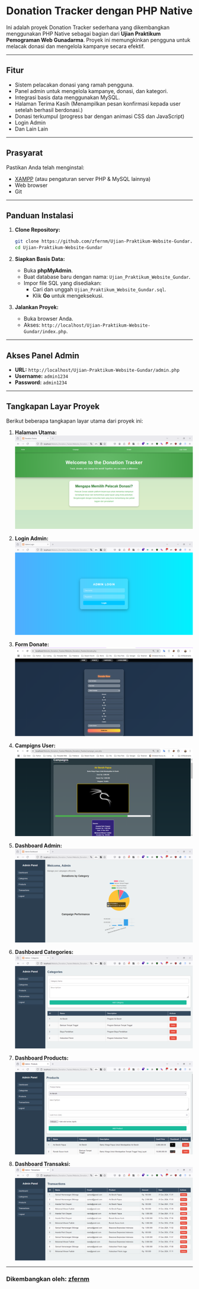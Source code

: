 # Donation Tracker dengan PHP Native

Ini adalah proyek Donation Tracker sederhana yang dikembangkan menggunakan PHP Native sebagai bagian dari **Ujian Praktikum Pemograman Web Gunadarma**. Proyek ini memungkinkan pengguna untuk melacak donasi dan mengelola kampanye secara efektif.

---

## Fitur

- Sistem pelacakan donasi yang ramah pengguna.
- Panel admin untuk mengelola kampanye, donasi, dan kategori.
- Integrasi basis data menggunakan MySQL.
- Halaman Terima Kasih (Menampilkan pesan konfirmasi kepada user setelah berhasil berdonasi.)
- Donasi terkumpul (progress bar dengan animasi CSS dan JavaScript)
- Login Admin
- Dan Lain Lain

---

## Prasyarat

Pastikan Anda telah menginstal:

- [XAMPP](https://www.apachefriends.org/index.html) (atau pengaturan server PHP & MySQL lainnya)
- Web browser
- Git

---

## Panduan Instalasi

1. **Clone Repository:**
   ```bash
   git clone https://github.com/zfernm/Ujian-Praktikum-Website-Gundar.git
   cd Ujian-Praktikum-Website-Gundar
   ```

2. **Siapkan Basis Data:**
   - Buka **phpMyAdmin**.
   - Buat database baru dengan nama: `Ujian_Praktikum_Website_Gundar`.
   - Impor file SQL yang disediakan:
     - Cari dan unggah `Ujian_Praktikum_Website_Gundar.sql`.
     - Klik **Go** untuk mengeksekusi.

3. **Jalankan Proyek:**
   - Buka browser Anda.
   - Akses: `http://localhost/Ujian-Praktikum-Website-Gundar/index.php`.

---

## Akses Panel Admin

- **URL:** `http://localhost/Ujian-Praktikum-Website-Gundar/admin.php`
- **Username:** `admin1234`
- **Password:** `admin1234`

---

## Tangkapan Layar Proyek

Berikut beberapa tangkapan layar utama dari proyek ini:

1. **Halaman Utama:**
   ![Halaman Utama](<Screenshot 2025-01-14 123052.png>)

2. **Login Admin:**
   ![Login Admin](<Screenshot 2025-01-14 123421.png>)

3. **Form Donate:**
   ![Form Donate](<Screenshot 2025-01-14 212806.png>)

4. **Campigns User:**
   ![Campigns User](<Screenshot 2025-01-14 212841.png>)

5. **Dashboard Admin:**
   ![Dashboard Admin](<Screenshot 2025-01-14 212925.png>)

6. **Dashboard Categories:**
   ![Dashboard Categories](<Screenshot 2025-01-14 212944.png>)

7. **Dashboard Products:**
   ![Dashboard Products](<Screenshot 2025-01-14 213007.png>)

8. **Dashboard Transaksi:**
   ![Halaman Terima Kasih](<Screenshot 2025-01-14 213030.png>)


---

### Dikembangkan oleh: **[zfernm](https://github.com/zfernm)**